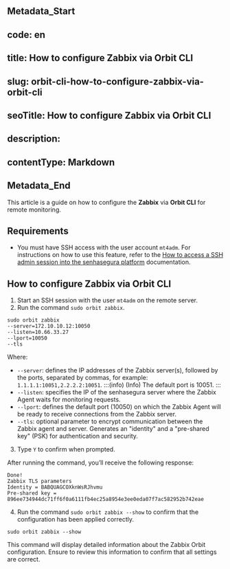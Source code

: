 ## Metadata_Start 
## code: en
## title: How to configure Zabbix via Orbit CLI 
## slug: orbit-cli-how-to-configure-zabbix-via-orbit-cli 
## seoTitle: How to configure Zabbix via Orbit CLI 
## description:  
## contentType: Markdown 
## Metadata_End
This article is a guide on how to configure the **Zabbix** via **Orbit CLI** for remote monitoring.

## Requirements

* You must have SSH access with the user account `mt4adm`. For instructions on how to use this feature, refer to the [How to access a SSH admin session into the senhasegura platform](/v3-32/docs/administration-ssh-access) documentation.

## How to configure Zabbix via Orbit CLI

1. Start an SSH session with the user `mt4adm` on the remote server.
2. Run the command `sudo orbit zabbix`.
```Shell
sudo orbit zabbix
--server=172.10.10.12:10050
--listen=10.66.33.27
--lport=10050 
--tls

```
Where:

* `--server`: defines the IP addresses of the Zabbix server(s), followed by the ports, separated by commas, for example: `1.1.1.1:10051,2.2.2.2:10051`.
:::(info) (Info)
The default port is 10051.
:::
* `--listen`: specifies the IP of the senhasegura server where the Zabbix Agent waits for monitoring requests.
* `--lport`: defines the default port (10050) on which the Zabbix Agent will be ready to receive connections from the Zabbix server.
* `--tls`: optional parameter to encrypt communication between the Zabbix agent and server. Generates an "identity" and a "pre-shared key" (PSK) for authentication and security.
3. Type `Y` to confirm when prompted.

After running the command, you’ll receive the following response:

```Shell
Done!
Zabbix TLS parameters
Identity = BABQUAGCOXknWsRJhvmu
Pre-shared key = 896ee734944dc71ff6f0a6111fb4ec25a8954e3ee0eda07f7ac582952b742eae

```
4. Run the command `sudo orbit zabbix --show` to confirm that the configuration has been applied correctly.

```Shell
sudo orbit zabbix --show

```
This command will display detailed information about the Zabbix Orbit configuration. Ensure to review this information to confirm that all settings are correct.



